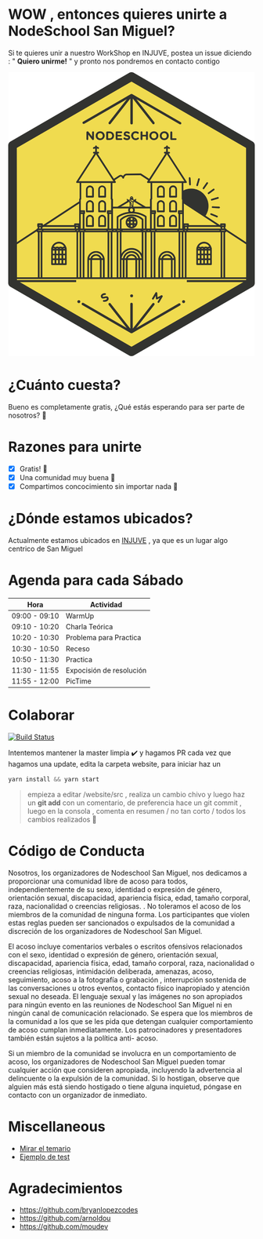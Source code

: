 # WOW , entonces quieres unirte a NodeSchool San Miguel?
Si te quieres unir a nuestro WorkShop en INJUVE, postea un issue diciendo : " __Quiero unirme!__ " y pronto nos pondremos en contacto contigo

![](./logo.svg)

# ¿Cuánto cuesta?
Bueno es completamente gratis, ¿Qué estás esperando para ser parte de nosotros? :dancer:

# Razones para unirte
- [x] Gratis! :see_no_evil:
- [x] Una comunidad muy buena :nail_care:
- [x] Compartimos concocimiento sin importar nada :information_desk_person:

# ¿Dónde estamos ubicados?
Actualmente estamos ubicados en [INJUVE](https://www.google.com/maps/place/Injuve+Swimming+Pool/@13.4805052,-88.1763071,17z/data=!3m1!4b1!4m5!3m4!1s0x8f7b2a7a14f8d5c3:0x385d67c125f3654!8m2!3d13.4805052!4d-88.1741184)
, ya que es un lugar algo centrico de San Miguel

# Agenda para cada Sábado
| Hora | Actividad |
|-|-|
| 09:00 - 09:10| WarmUp|
| 09:10 - 10:20| Charla Teórica|
| 10:20 - 10:30| Problema para Practica|
| 10:30 - 10:50| Receso|
| 10:50 - 11:30| Practica
| 11:30 - 11:55| Expocisión de resolución|
| 11:55 - 12:00| PicTime|

# Colaborar
[![Build Status](https://travis-ci.org/nodeschool/sanmiguel.svg?branch=master)](https://travis-ci.org/nodeschool/sanmiguel)

Intentemos mantener la master limpia :heavy_check_mark: y hagamos PR cada vez que hagamos una update, edita la carpeta website, para iniciar haz un
```javascript
yarn install && yarn start
```
> empieza a editar /website/src , realiza un cambio chivo y luego haz un __git add__ con un comentario, de preferencia hace un git commit , luego en la consola , comenta en resumen / no tan corto / todos los cambios realizados :rocket:

# Código de Conducta
Nosotros, los organizadores de Nodeschool San Miguel, nos dedicamos a proporcionar una
comunidad libre de acoso para todos, independientemente de su sexo, identidad o expresión
de género, orientación sexual, discapacidad, apariencia física, edad, tamaño corporal, raza,
nacionalidad o creencias religiosas. . No toleramos el acoso de los miembros de la comunidad
de ninguna forma. Los participantes que violen estas reglas pueden ser sancionados o
expulsados ​​de la comunidad a discreción de los organizadores de Nodeschool San Miguel.

El acoso incluye comentarios verbales o escritos ofensivos relacionados con el sexo, identidad
o expresión de género, orientación sexual, discapacidad, apariencia física, edad, tamaño
corporal, raza, nacionalidad o creencias religiosas, intimidación deliberada, amenazas, acoso,
seguimiento, acoso a la fotografía o grabación , interrupción sostenida de las conversaciones u
otros eventos, contacto físico inapropiado y atención sexual no deseada. El lenguaje sexual y
las imágenes no son apropiados para ningún evento en las reuniones de Nodeschool San
Miguel ni en ningún canal de comunicación relacionado. Se espera que los miembros de la
comunidad a los que se les pida que detengan cualquier comportamiento de acoso cumplan
inmediatamente. Los patrocinadores y presentadores también están sujetos a la política anti-
acoso.

Si un miembro de la comunidad se involucra en un comportamiento de acoso, los
organizadores de Nodeschool San Miguel pueden tomar cualquier acción que consideren
apropiada, incluyendo la advertencia al delincuente o la expulsión de la comunidad. Si lo
hostigan, observe que alguien más está siendo hostigado o tiene alguna inquietud, póngase en
contacto con un organizador de inmediato.

# Miscellaneous
- [Mirar el temario](temario.md)
- [Ejemplo de test](tests.md)

# Agradecimientos 
- https://github.com/bryanlopezcodes
- https://github.com/arnoldou
- https://github.com/moudev
